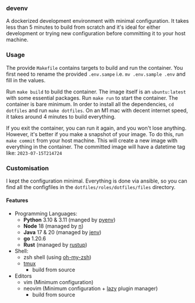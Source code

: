 ### devenv
A dockerized development environment with minimal configuration. It takes less than 5 minutes to build from scratch and
it's ideal for either development or trying new configuration before committing it to your host machine.

### Usage
The provide `Makefile` contains targets to build and run the container.
You first need to rename the provided `.env.sampe` i.e. `mv .env.sample .env` and fill in the values.

Run `make build` to build the container. The image itself is an `ubuntu:latest` with some essential packages.
Run `make run` to start the container. The container is bare minimum. In order to install all the dependencies, `cd dotfiles`
and run `make dotfiles`. On an M1 mac with decent internet speed, it takes around 4 minutes to build everything.

If you exit the container, you can run it again, and you won't lose anything. However, it's better if you make 
a snapshot of your image. To do this, run `make commit` from your host machine. This will create a new image with everything in the 
container. The committed image will have a datetime tag like: `2023-07-15T214724` 

### Customisation
I kept the configuration minimal. Everything is done via ansible, so you can find all the configfiles in the `dotfiles/roles/dotfiles/files`
directory.

#### Features
 * Programming Languages:
   * **Python** 3.10 & 3.11 (manged by [pyenv](https://github.com/pyenv/pyenv))
   * **Node** 18 (managed by [n](https://github.com/tj/n))
   * **Java** 17 & 20 (managed by [jenv](https://github.com/jenv/jenv))
   * **go** 1.20.6
   * **Rust** (managed by [rustup](https://github.com/rust-lang/rustup))
* Shell:
  * zsh shell (using [oh-my-zsh](https://github.com/ohmyzsh/ohmyzsh))
  * [tmux](https://github.com/tmux/tmux) 
    * build from source
* Editors
  * vim (Minimum configuration)
  * neovim (Minimum configuration + [lazy](https://github.com/folke/lazy.nvim) plugin manager)
    * build from source